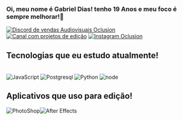 
### Oi, meu nome é Gabriel Dias! tenho 19 Anos e meu foco é sempre melhorar!👋

[![Discord de vendas Audiovisuais Oclusion](https://img.shields.io/badge/Discord-7289DA?style=for-the-badge&logo=discord&logoColor=white)](https://discord.gg/bW9vRUTqHK)
[![Canal com projetos de edição](https://img.shields.io/badge/YouTube-FF0000?style=for-the-badge&logo=youtube&logoColor=white)](https://www.youtube.com/channel/UCgEWiY8_bghg4Pq1WhJQfyg)
[![Instagram Oclusion](https://img.shields.io/badge/Instagram-E4405F?style=for-the-badge&logo=instagram&logoColor=white)](https://www.instagram.com/oclusionstudio/)
## Tecnologias que eu estudo atualmente!

<div style="display:inline_block"><br/>
<img align="center" alt="JavaScript" src="	https://img.shields.io/badge/JavaScript-F7DF1E?style=for-the-badge&logo=javascript&logoColor=black" />
<img align="center" alt="Postgresql" src="	https://img.shields.io/badge/PostgreSQL-316192?style=for-the-badge&logo=postgresql&logoColor=white" />
<img align="center" alt="Python" src="	https://img.shields.io/badge/Python-3776AB?style=for-the-badge&logo=python&logoColor=white" />
<img align="center" alt="node" src="	https://img.shields.io/badge/Node.js-43853D?style=for-the-badge&logo=node.js&logoColor=white" />

## Aplicativos que uso para edição!
<img align="center" alt="PhotoShop
" src="	https://img.shields.io/badge/Adobe%20Photoshop-31A8FF?style=for-the-badge&logo=Adobe%20Photoshop&logoColor=black" /><img align="center" alt="After Effects" src="	https://img.shields.io/badge/Adobe%20after%20affects-CF96FD?style=for-the-badge&logo=Adobe%20after%20effects&logoColor=393665" />

